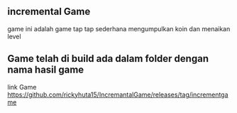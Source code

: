 ## incremental Game
game ini adalah game tap tap sederhana mengumpulkan koin dan menaikan level
## Game telah di build ada dalam folder dengan nama hasil game
link Game 
https://github.com/rickyhuta15/IncremantalGame/releases/tag/incrementgame
